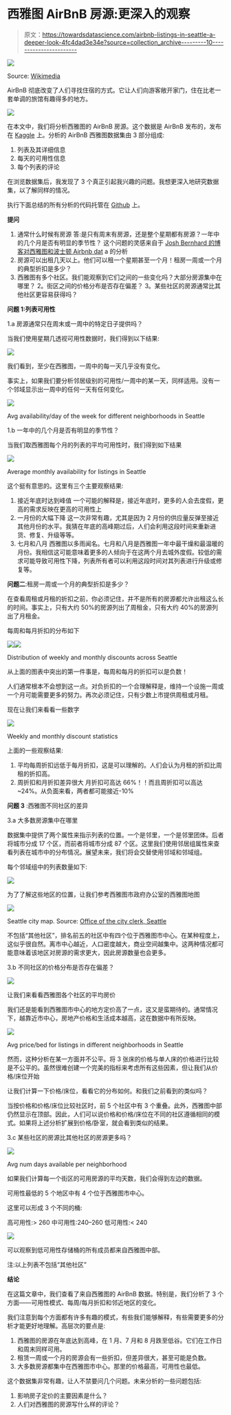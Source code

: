 # 西雅图 AirBnB 房源:更深入的观察

> 原文：<https://towardsdatascience.com/airbnb-listings-in-seattle-a-deeper-look-4fc4dad3e34e?source=collection_archive---------10----------------------->

![](img/4a146f2886af28c80bd641b39dfe7252.png)

Source: [Wikimedia](https://commons.wikimedia.org/wiki/File:Airbnb.png)

AirBnB 彻底改变了人们寻找住宿的方式。它让人们向游客敞开家门，住在比老一套单调的旅馆有趣得多的地方。

![](img/432ff11d6426f688b41305d3aef2d1e0.png)

在本文中，我们将分析西雅图的 AirBnB 房源。这个数据是 AirBnB 发布的，发布在 [Kaggle](https://www.kaggle.com/airbnb/seattle) 上。分析的 AirBnB 西雅图数据集由 3 部分组成:

1.  列表及其详细信息
2.  每天的可用性信息
3.  每个列表的评论

在浏览数据集后，我发现了 3 个真正引起我兴趣的问题。我想更深入地研究数据集，以了解同样的情况。

执行下面总结的所有分析的代码托管在 [Github](https://github.com/karthikvijayakumar/Kaggle/tree/master/AirBnB_Seattle) 上。

**提问**

1.  通常什么时候有房源
    答:是只有周末有房源，还是整个星期都有房源？一年中的几个月是否有明显的季节性？
    这个问题的灵感来自于 [Josh Bernhard 的博客对西雅图和波士顿 Airbnb dat](https://medium.com/@josh_2774/a-comparison-of-airbnb-homes-seattle-vs-boston-cdc0df2cfcd7) a 的分析
2.  房源可以出租几天以上。他们可以租一个星期甚至一个月！租房一周或一个月的典型折扣是多少？
3.  西雅图有多个社区。我们能观察到它们之间的一些变化吗？大部分房源集中在哪里？
    2。街区之间的价格分布是否存在偏差？
    3。某些社区的房源通常比其他社区更容易获得吗？

**问题 1:列表可用性**

1.a 房源通常只在周末或一周中的特定日子提供吗？

当我们使用星期几透视可用性数据时，我们得到以下结果:

![](img/1015b4f187cc502420b6cbbf717b6662.png)

我们看到，至少在西雅图，一周中的每一天几乎没有变化。

事实上，如果我们要分析邻居级别的可用性/一周中的某一天，同样适用。没有一个邻域显示出一周中的任何一天有任何变化。

![](img/de09670c17774cac1ae986e45c4bf5c2.png)

Avg availability/day of the week for different neighborhoods in Seattle

1.b 一年中的几个月是否有明显的季节性？

当我们取西雅图每个月的列表的平均可用性时，我们得到如下结果

![](img/1c6d58f3bdcd337362b442cfd1838637.png)

Average monthly availability for listings in Seattle

这个挺有意思的。这里有三个主要观察结果:

1.  接近年底时达到峰值
    一个可能的解释是，接近年底时，更多的人会去度假，更高的需求反映在更高的可用性上
2.  一月份的大幅下降
    这一次非常有趣，尤其是因为 2 月份的供应量反弹至接近其他月份的水平。我猜在年底的高峰期过后，人们会利用这段时间来重新进货、修复、升级等等。
3.  七月和八月
    西雅图以多雨闻名。七月和八月是西雅图一年中最干燥和最温暖的月份。我相信这可能意味着更多的人倾向于在这两个月去城外度假。较低的需求可能导致可用性下降，列表所有者可以利用这段时间对其列表进行升级或修复等。

**问题二**:租房一周或一个月的典型折扣是多少？

在查看周租或月租的折扣之前，你必须记住，并不是所有的房源都允许出租这么长的时间。事实上，只有大约 50%的房源列出了周租金，只有大约 40%的房源列出了月租金。

每周和每月折扣的分布如下

![](img/a9ea67212371585f1b2aaed94377ece9.png)![](img/cd04e5a0b5edfcc6f6ffb2070a6865e5.png)

Distribution of weekly and monthly discounts across Seattle

从上面的图表中突出的第一件事是，每周和每月的折扣可以是负数！

人们通常根本不会想到这一点。对负折扣的一个合理解释是，维持一个设施一周或一个月可能需要更多的努力。再次必须记住，只有少数上市提供周租或月租。

现在让我们来看看一些数字

![](img/086ea9c11177e177e7539da7d44446d5.png)

Weekly and monthly discount statistics

上面的一些观察结果:

1.  平均每周折扣远低于每月折扣，这是可以理解的。人们会认为月租的折扣比周租的折扣高。
2.  周折扣和月折扣差异很大
    月折扣可高达 66%！！而且周折扣可以高达~24%。从负面来看，两者都可能接近-10%

**问题 3** :西雅图不同社区的差异

3.a 大多数房源集中在哪里

数据集中提供了两个属性来指示列表的位置。一个是邻里，一个是邻里团体。后者将城市分成 17 个区，而前者将城市分成 87 个区。这里我们使用邻居组属性来查看列表在城市中的分布情况。展望未来，我们将会交替使用邻域和邻域组。

每个邻域组中的列表数量如下:

![](img/48b8d67a322e1c4e7903eb95e4aa84a5.png)

为了了解这些地区的位置，让我们参考西雅图市政府办公室的西雅图地图

![](img/253a194e6f0b6168d3b7f1edd7afafb2.png)

Seattle city map. Source: [Office of the city clerk, Seattle](http://clerk.ci.seattle.wa.us/~public/nmaps/fullcity.htm)

不包括“其他社区”，排名前五的社区中有四个位于西雅图市中心。在某种程度上，这似乎很自然。离市中心越近，人口密度越大，商业空间越集中。这两种情况都可能意味着该地区对房源的需求更大，因此房源数量也会更多。

3.b 不同社区的价格分布是否存在偏差？

![](img/ff7d9faf5f50422c479a325fca2ae63c.png)

让我们来看看西雅图各个社区的平均房价

我们还是能看到西雅图市中心的地方定价高了一点，这又是蛮期待的。通常情况下，越靠近市中心，房地产价格和生活成本越高，这在数据中有所反映。

![](img/5c48d6b9f29e93e860fc7b8020c2d495.png)

Avg price/bed for listings in different neighborhoods in Seattle

然而，这种分析在某一方面并不公平。将 3 张床的价格与单人床的价格进行比较是不公平的。虽然很难创建一个完美的指标来考虑所有这些因素，但让我们从价格/床位开始

让我们计算一下价格/床位，看看它的分布如何。和我们之前看到的类似吗？

当按价格和价格/床位比较社区时，前 5 个社区中有 3 个重叠。此外，西雅图中部仍然显示在顶部。因此，人们可以说价格和价格/床位在不同的社区遵循相同的模式。如果将上述分析扩展到价格/卧室，就会看到类似的结果。

3.c 某些社区的房源比其他社区的房源更多吗？

![](img/8c0c45f287ad1f32c6a98d432ed4ef27.png)

Avg num days available per neighborhood

如果我们计算每一个街区的可用房源的平均天数，我们会得到左边的数据。

可用性最低的 5 个地区中有 4 个位于西雅图市中心。

这里可以形成 3 个不同的桶:

高可用性:> 260
中可用性:240–260
低可用性:< 240

![](img/51b87ef8c886f0c2cf2d5f8b6f7234ba.png)

可以观察到低可用性存储桶的所有成员都来自西雅图中部。

注:以上列表不包括“其他社区”

**结论**

在这篇文章中，我们查看了来自西雅图的 AirBnB 数据。特别是，我们分析了 3 个方面——可用性模式、每周/每月折扣和邻近地区的变化。

我们注意到每个方面都有许多有趣的模式，有些我们能够解释，有些需要更多的分析才能更好地理解。高层次的要点是:

1.  西雅图的房源在年底达到高峰，在 1 月、7 月和 8 月跌至低谷。它们在工作日和周末同样可用。
2.  租赁一周或一个月的房源会有一些折扣，但差异很大，甚至可能是负数。
3.  大多数房源都集中在西雅图市中心。那里的价格最高，可用性也最低。

这个数据集非常有趣，让人不禁要问几个问题。未来分析的一些问题包括:

1.  影响房子定价的主要因素是什么？
2.  人们对西雅图的房源写什么样的评论？